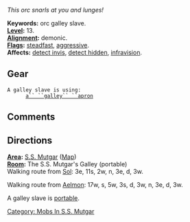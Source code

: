 *This orc snarls at you and lunges!*

**Keywords:** orc galley slave.  
**[Level](Level.md "wikilink"):** 13.  
**[Alignment](Alignment.md "wikilink"):** demonic.  
**[Flags](:Category:_Mob_Types.md "wikilink"):**
[steadfast](Sentinel_Mobs.md "wikilink"),
[aggressive](Aggressive_Mobs.md "wikilink").  
**Affects:** [detect invis](Detect_Invis.md "wikilink"), [detect
hidden](Detect_Hidden.md "wikilink"),
[infravision](Infravision.md "wikilink").  

## Gear

`A galley slave is using:`  
<worn on body>`      `[`a`` ``galley`` ``apron`](Galley_Apron.md "wikilink")

## Comments

## Directions

**[Area](:Category:_Areas.md "wikilink"):** [S.S.
Mutgar](:Category:S.S._Mutgar.md "wikilink")
([Map](S.S._Mutgar_Map.md "wikilink"))  
**[Room](:Category:_Rooms.md "wikilink"):** The S.S. Mutgar's Galley
(portable)  
Walking route from [Sol](Sol "wikilink"): 3e, 11s, 2w, n, 3e, d, 3w.

Walking route from [Aelmon](Aelmon "wikilink"): 17w, s, 5w, 3s, d, 3w,
n, 3e, d, 3w.

A galley slave is [portable](Teleport.md "wikilink").

[Category: Mobs In S.S.
Mutgar](Category:_Mobs_In_S.S._Mutgar "wikilink")
